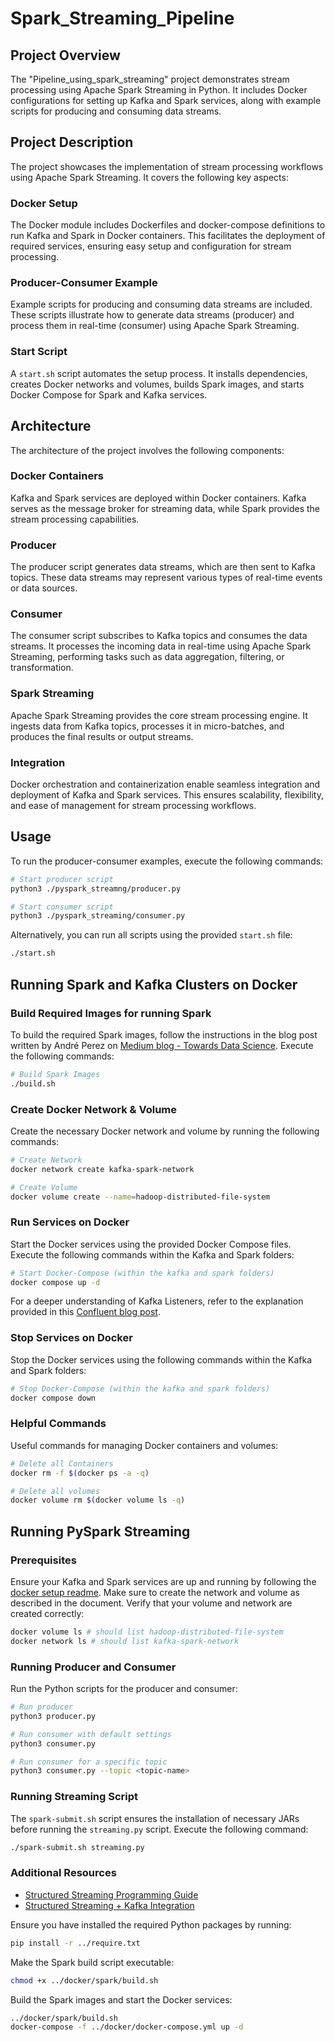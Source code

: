 # Spark_Streaming_Pipeline

## Project Overview

The "Pipeline_using_spark_streaming" project demonstrates stream processing using Apache Spark Streaming in Python. It includes Docker configurations for setting up Kafka and Spark services, along with example scripts for producing and consuming data streams.

## Project Description

The project showcases the implementation of stream processing workflows using Apache Spark Streaming. It covers the following key aspects:

### Docker Setup

The Docker module includes Dockerfiles and docker-compose definitions to run Kafka and Spark in Docker containers. This facilitates the deployment of required services, ensuring easy setup and configuration for stream processing.

### Producer-Consumer Example

Example scripts for producing and consuming data streams are included. These scripts illustrate how to generate data streams (producer) and process them in real-time (consumer) using Apache Spark Streaming.

### Start Script

A `start.sh` script automates the setup process. It installs dependencies, creates Docker networks and volumes, builds Spark images, and starts Docker Compose for Spark and Kafka services.

## Architecture

The architecture of the project involves the following components:

### Docker Containers

Kafka and Spark services are deployed within Docker containers. Kafka serves as the message broker for streaming data, while Spark provides the stream processing capabilities.

### Producer

The producer script generates data streams, which are then sent to Kafka topics. These data streams may represent various types of real-time events or data sources.

### Consumer

The consumer script subscribes to Kafka topics and consumes the data streams. It processes the incoming data in real-time using Apache Spark Streaming, performing tasks such as data aggregation, filtering, or transformation.

### Spark Streaming

Apache Spark Streaming provides the core stream processing engine. It ingests data from Kafka topics, processes it in micro-batches, and produces the final results or output streams.

### Integration

Docker orchestration and containerization enable seamless integration and deployment of Kafka and Spark services. This ensures scalability, flexibility, and ease of management for stream processing workflows.

## Usage

To run the producer-consumer examples, execute the following commands:

```bash
# Start producer script
python3 ./pyspark_streamng/producer.py

# Start consumer script
python3 ./pyspark_streaming/consumer.py
```

Alternatively, you can run all scripts using the provided `start.sh` file:

```bash
./start.sh
```

## Running Spark and Kafka Clusters on Docker

### Build Required Images for running Spark

To build the required Spark images, follow the instructions in the blog post written by André Perez on [Medium blog - Towards Data Science](https://towardsdatascience.com/apache-spark-cluster-on-docker-ft-a-juyterlab-interface-418383c95445). Execute the following commands:

```bash
# Build Spark Images
./build.sh 
```

### Create Docker Network & Volume

Create the necessary Docker network and volume by running the following commands:

```bash
# Create Network
docker network create kafka-spark-network

# Create Volume
docker volume create --name=hadoop-distributed-file-system
```

### Run Services on Docker

Start the Docker services using the provided Docker Compose files. Execute the following commands within the Kafka and Spark folders:

```bash
# Start Docker-Compose (within the kafka and spark folders)
docker compose up -d
```

For a deeper understanding of Kafka Listeners, refer to the explanation provided in this [Confluent blog post](https://www.confluent.io/blog/kafka-listeners-explained/).

### Stop Services on Docker

Stop the Docker services using the following commands within the Kafka and Spark folders:

```bash
# Stop Docker-Compose (within the kafka and spark folders)
docker compose down
```

### Helpful Commands

Useful commands for managing Docker containers and volumes:

```bash
# Delete all Containers
docker rm -f $(docker ps -a -q)

# Delete all volumes
docker volume rm $(docker volume ls -q)
```

## Running PySpark Streaming

### Prerequisites

Ensure your Kafka and Spark services are up and running by following the [docker setup readme](./../../docker/README.md). Make sure to create the network and volume as described in the document. Verify that your volume and network are created correctly:

```bash
docker volume ls # should list hadoop-distributed-file-system
docker network ls # should list kafka-spark-network 
```

### Running Producer and Consumer

Run the Python scripts for the producer and consumer:

```bash
# Run producer
python3 producer.py

# Run consumer with default settings
python3 consumer.py

# Run consumer for a specific topic
python3 consumer.py --topic <topic-name>
```

### Running Streaming Script

The `spark-submit.sh` script ensures the installation of necessary JARs before running the `streaming.py` script. Execute the following command:

```bash
./spark-submit.sh streaming.py 
```

### Additional Resources

- [Structured Streaming Programming Guide](https://spark.apache.org/docs/latest/structured-streaming-programming-guide.html#structured-streaming-programming-guide)
- [Structured Streaming + Kafka Integration](https://spark.apache.org/docs/latest/structured-streaming-kafka-integration.html#structured-streaming-kafka-integration-guide-kafka-broker-versio)

Ensure you have installed the required Python packages by running:

```bash
pip install -r ../require.txt
```

Make the Spark build script executable:

```bash
chmod +x ../docker/spark/build.sh
```

Build the Spark images and start the Docker services:

```bash
../docker/spark/build.sh
docker-compose -f ../docker/docker-compose.yml up -d
```